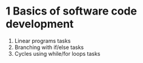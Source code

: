 # 1 Basics of software code development

1) Linear programs tasks
2) Branching with if/else tasks
3) Cycles using while/for loops tasks
